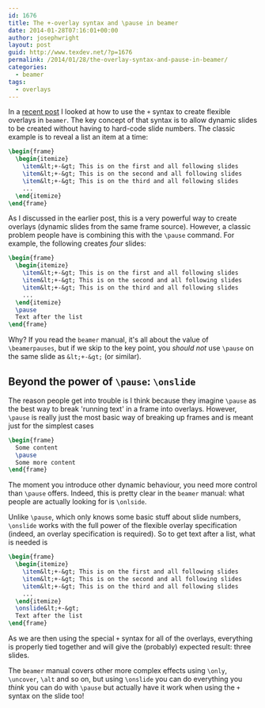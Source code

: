 ```yaml
---
id: 1676
title: The +-overlay syntax and \pause in beamer
date: 2014-01-28T07:16:01+00:00
author: josephwright
layout: post
guid: http://www.texdev.net/?p=1676
permalink: /2014/01/28/the-overlay-syntax-and-pause-in-beamer/
categories:
  - beamer
tags:
  - overlays
---
```

In a [recent post](/2014/01/17/the-beamer-slide-overlay-concept/) I looked at how to use the `+` syntax to create flexible overlays in `beamer`. The key concept of that syntax is to allow dynamic slides to be created without having to hard-code slide numbers. The classic example is to reveal a list an item at a time:

```latex
\begin{frame}
  \begin{itemize}
    \item&lt;+-&gt; This is on the first and all following slides
    \item&lt;+-&gt; This is on the second and all following slides
    \item&lt;+-&gt; This is on the third and all following slides
    ...
  \end{itemize}
\end{frame}
```

As I discussed in the earlier post, this is a very powerful way to create overlays (dynamic slides from the same frame source). However, a classic problem people have is combining this with the `\pause` command. For example, the following creates _four_ slides:

```latex
\begin{frame}
  \begin{itemize}
    \item&lt;+-&gt; This is on the first and all following slides
    \item&lt;+-&gt; This is on the second and all following slides
    \item&lt;+-&gt; This is on the third and all following slides
    ...
  \end{itemize}
  \pause
  Text after the list
\end{frame}
```

Why? If you read the `beamer` manual, it's all about the value of `\beamerpauses`, but if we skip to the key point, you _should not_ use `\pause` on the same slide as `&lt;+-&gt;` (or similar).

## Beyond the power of `\pause`: `\onslide`

The reason people get into trouble is I think because they imagine `\pause` as the best way to break 'running text' in a frame into overlays. However, `\pause` is really just the most basic way of breaking up frames and is meant just for the simplest cases

```latex
\begin{frame}
  Some content
  \pause
  Some more content
\end{frame}
```

The moment you introduce other dynamic behaviour, you need more control than `\pause` offers. Indeed, this is pretty clear in the `beamer` manual: what people are actually looking for is `\onlside`.

Unlike `\pause`, which only knows some basic stuff about slide numbers, `\onslide` works with the full power of the flexible overlay specification (indeed, an overlay specification is required). So to get text after a list, what is needed is

```latex
\begin{frame}
  \begin{itemize}
    \item&lt;+-&gt; This is on the first and all following slides
    \item&lt;+-&gt; This is on the second and all following slides
    \item&lt;+-&gt; This is on the third and all following slides
    ...
  \end{itemize}
  \onslide&lt;+-&gt;
  Text after the list
\end{frame}
```

As we are then using the special `+` syntax for all of the overlays, everything is properly tied together and will give the (probably) expected result: three slides.

The `beamer` manual covers other more complex effects using `\only`, `\uncover`, `\alt` and so on, but using `\onslide` you can do everything you _think_ you can do with `\pause` but actually have it work when using the `+` syntax on the slide too!
